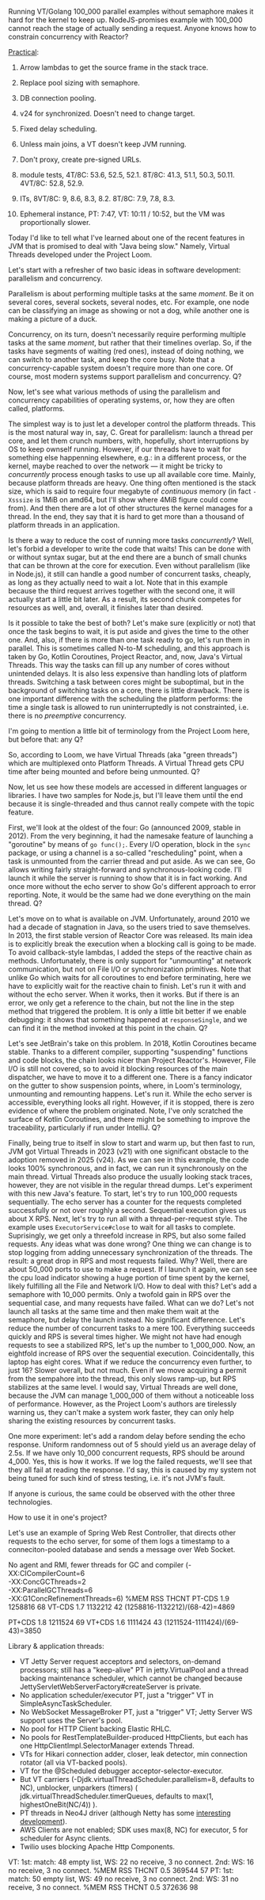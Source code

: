 Running VT/Golang 100_000 parallel examples without semaphore makes it hard for the kernel to keep up.
NodeJS-promises example with 100_000 cannot reach the stage of actually sending a request.
Anyone knows how to constrain concurrency with Reactor?

[Practical](https://docs.oracle.com/en/java/javase/24/core/virtual-threads.html#GUID-8AEDDBE6-F783-4D77-8786-AC5A79F517C0):
1. Arrow lambdas to get the source frame in the stack trace.
1. Replace pool sizing with semaphore.
1. DB connection pooling.
1. v24 for synchronized. Doesn't need to change target.
1. Fixed delay scheduling.
1. Unless main joins, a VT doesn't keep JVM running.
1. Don't proxy, create pre-signed URLs.

1. module tests, 4T/8C: 53.6, 52.5, 52.1. 8T/8C: 41.3, 51.1, 50.3, 50.11. 4VT/8C: 52.8, 52.9.
1. ITs, 8VT/8C: 9, 8.6, 8.3, 8.2. 8T/8C: 7.9, 7.8, 8.3.
1. Ephemeral instance, PT: 7:47, VT: 10:11 / 10:52, but the VM was proportionally slower.


Today I'd like to tell what I've learned about one of the recent features in JVM
that is promised to deal with "Java being slow." Namely, Virtual Threads developed under the Project Loom.

Let's start with a refresher of two basic ideas in software development: parallelism and concurrency.

Parallelism is about performing multiple tasks at the same _moment_. Be it on several cores,
several sockets, several nodes, etc. For example, one node can be classifying an image as showing or not a dog,
while another one is making a picture of a duck.

Concurrency, on its turn, doesn't necessarily require performing multiple tasks at the same _moment_,
but rather that their timelines overlap. So, if the tasks have segments of waiting (red ones),
instead of doing nothing, we can switch to another task, and keep the core busy.
Note that a concurrency-capable system doesn't require more than one core.
Of course, most modern systems support parallelism and concurrency.
Q?

Now, let's see what various methods of using the parallelism and concurrency capabilities of operating systems,
or, how they are often called, platforms.

The simplest way is to just let a developer control the platform threads. This is the most natural way in, say, C.
Great for parallelism: launch a thread per core, and let them crunch numbers,
with, hopefully, short interruptions by OS to keep ownself running.
However, if our threads have to wait for something else happenning elsewhere, e.g.: in a different process, or the kernel,
maybe reached to over the network — it might be tricky to _concurrently_ process enough tasks to use up all available core time.
Mainly, because platform threads are heavy. One thing often mentioned is the stack size, which is said to require
four megabyte of _continuous_ memory (in fact `-Xsssize` is 1MiB on amd64, but I'll show where 4MiB figure could come from).
And then there are a lot of other structures the kernel manages for a thread.
In the end, they say that it is hard to get more than a thousand of platform threads in an application.

Is there a way to reduce the cost of running more tasks _concurrently_?
Well, let's forbid a developer to write the code that waits!
This can be done with or without syntax sugar, but at the end there are a bunch of small chunks
that can be thrown at the core for execution. Even without parallelism (like in Node.js),
it still can handle a good number of concurrent tasks, cheaply, as long as they actually need to wait a lot.
Note that in this example because the third request arrives together with the second one, it will actually start a little bit later.
As a result, its second chunk competes for resources as well, and, overall, it finishes later than desired.

Is it possible to take the best of both? Let's make sure (explicitly or not) that once the task begins to wait,
it is put aside and gives the time to the other one. And, also, if there is more than one task ready to go,
let's run them in parallel. This is sometimes called N-to-M scheduling,
and this approach is taken by Go, Kotlin Coroutines, Project Reactor, and, now, Java's Virtual Threads.
This way the tasks can fill up any number of cores without unintended delays. It is also less expensive than handling lots of platform threads.
Switching a task between cores might be suboptimal, but in the background of switching tasks on a core,
there is little drawback. There is one important difference with the scheduling the platform performs:
the time a single task is allowed to run uninterruptedly is not constrainted, i.e. there is no _preemptive_ concurrency.

I'm going to mention a little bit of terminology from the Project Loom here, but before that: any Q?

So, according to Loom, we have Virtual Threads (aka "green threads") which are multiplexed onto Platform Threads.
A Virtual Thread gets CPU time after being mounted and before being unmounted.
Q?

Now, let us see how these models are accessed in different languages or libraries.
I have two samples for Node.js, but I'll leave them until the end because it is single-threaded
and thus cannot really compete with the topic feature.

First, we'll look at the oldest of the four: Go (announced 2009, stable in 2012).
From the very beginning, it had the namesake feature of launching a "goroutine" by means of `go func();`.
Every I/O operation, block in the `sync` package, or using a channel is a so-called "rescheduling" point,
when a task is unmounted from the carrier thread and put aside. As we can see, Go allows writing
fairly straight-forward and synchronous-looking code. I'll launch it while the server is running to show
that it is in fact working. And once more without the echo server to show Go's different approach to error reporting.
Note, it would be the same had we done everything on the main thread.
Q?

Let's move on to what is available on JVM.
Unfortunately, around 2010 we had a decade of stagnation in Java, so the users tried to save themselves.
In 2013, the first stable version of Reactor Core was released. Its main idea is to explicitly break the execution
when a blocking call is going to be made. To avoid callback-style lambdas, I added the steps of the reactive chain as methods.
Unfortunately, there is only support for "unmounting" at network communication,
but not on File I/O or synchronization primitives. Note that unlike Go which waits for all coroutines to end before terminating,
here we have to explicitly wait for the reactive chain to finish. Let's run it with and without the echo server.
When it works, then it works. But if there is an error, we only get a reference to the chain, but not the line in the step method
that triggered the problem.
It is only a little bit better if we enable debugging: it shows that something happened at `responseSingle`,
and we can find it in the method invoked at this point in the chain.
Q?

Let's see JetBrain's take on this problem. In 2018, Kotlin Coroutines became stable. Thanks to a different compiler,
supporting "suspending" functions and code blocks, the chain looks nicer than Project Reactor's.
However, File I/O is still not covered, so to avoid it blocking resources of the main dispatcher,
we have to move it to a different one. There is a fancy indicator on the gutter to show suspension points,
where, in Loom's terminology, unmounting and remounting happens. Let's run it. While the echo server is accessible,
everything looks all right. However, if it is stopped, there is zero evidence of where the problem originated.
Note, I've only scratched the surface of Kotlin Coroutines, and there might be something to improve the traceability,
particularly if run under IntelliJ.
Q?

Finally, being true to itself in slow to start and warm up, but then fast to run, JVM got Virtual Threads in 2023 (v21)
with one significant obstacle to the adoption removed in 2025 (v24). As we can see in this example, the code looks
100% synchronous, and in fact, we can run it synchronously on the main thread. Virtual Threads also produce the usually looking
stack traces, however, they are not visible in the regular thread dumps. Let's experiment with this new Java's feature. To start,
let's try to run 100_000 requests sequentially. The echo server has a counter for the requests completed successfully or
not over roughly a second. Sequential execution gives us about X RPS. Next, let's try to run all with a thread-per-request style.
The example uses `ExecutorService#close` to wait for all tasks to complete.
Suprisingly, we get only a threefold increase in RPS, but also some failed requests. Any ideas what was done wrong?
One thing we can change is to stop logging from adding unnecessary synchronization of the threads.
The result: a great drop in RPS and most requests failed. Why? Well, there are about 50_000 ports to use to make a request.
If I launch it again, we can see the cpu load indicator showing a huge portion of time spent by the kernel,
likely fulfilling all the File and Network I/O.
How to deal with this? Let's add a semaphore with 10_000 permits.
Only a twofold gain in RPS over the sequential case, and many requests have failed.
What can we do? Let's not launch all tasks at the same time and then make them wait at the semaphore, but delay the launch instead.
No significant difference. Let's reduce the number of concurrent tasks to a mere 100.
Everything succeeds quickly and RPS is several times higher. We might not have had enough requests to see a stabilized RPS,
let's up the number to 1_000_000. Now, an eightfold increase of RPS over the sequential execution. Coincidentally,
this laptop has eight cores. What if we reduce the concurrency even further, to just 16? Slower overall, but not much.
Even if we move acquiring a permit from the sempahore into the thread, this only slows ramp-up, but RPS stabilizes at the same level.
I would say, Virtual Threads are well done, because the JVM can manage 1_000_000 of them without a noticeable loss of performance.
However, as the Project Loom's authors are tirelessly warning us, they can't make a system work faster, they can only help
sharing the existing resources by concurrent tasks.

One more experiment: let's add a random delay before sending the echo response. Uniform randomness out of 5 should yield
us an average delay of 2.5s. If we have only 10_000 concurrent requests, RPS should be around 4_000.
Yes, this is how it works. If we log the failed requests, we'll see that they all fail at reading the response.
I'd say, this is caused by my system not being tuned for such kind of stress testing, i.e. it's not JVM's fault.

If anyone is curious, the same could be observed with the other three technologies.

How to use it in one's project?

Let's use an example of Spring Web Rest Controller, that directs other requests to the echo server,
for some of them logs a timestamp to a conneciton-pooled database and sends a message over Web Socket.


No agent and RMI, fewer threads for GC and compiler (-XX:CICompilerCount=6 \
-XX:ConcGCThreads=2 \
-XX:ParallelGCThreads=6 \
-XX:G1ConcRefinementThreads=6)
%MEM   RSS THCNT
PT-CDS 1.9 1258816  68
VT-CDS 1.7 1132212  42
(1258816-1132212)/(68-42)=4869

PT+CDS 1.8 1211524  69
VT+CDS 1.6 1111424  43
(1211524-1111424)/(69-43)=3850

Library & application threads:
- VT Jetty Server request acceptors and selectors, on-demand processors;
    still has a "keep-alive" PT in jetty.VirtualPool and a thread backing maintenance scheduler,
    which cannot be changed because JettyServletWebServerFactory#createServer is private.
- No application scheduler/executor PT, just a "trigger" VT in SimpleAsyncTaskScheduler.
- No WebSocket MessageBroker PT, just a "trigger" VT; Jetty Server WS support uses the Server's pool.
- No pool for HTTP Client backing Elastic RHLC.
- No pools for RestTemplateBuilder-produced HttpClients, but each has one HttpClientImpl.SelectorManager extends Thread.
- VTs for Hikari connection adder, closer, leak detector, min connection rotator (all via VT-backed pools).
- VT for the @Scheduled debugger acceptor-selector-executor.
- But VT carriers (-Djdk.virtualThreadScheduler.parallelism=8, defaults to NC), unblocker, unparkers (timers) (
jdk.virtualThreadScheduler.timerQueues, defaults to max(1, highestOneBit(NC/4))
).
- PT threads in Neo4J driver (although Netty has some [interesting development](https://micronaut.io/2025/06/30/transitioning-to-virtual-threads-using-the-micronaut-loom-carrier/)).
- AWS Clients are not enabled; SDK uses max(8, NC) for executor, 5 for scheduler for Async clients.
- Twilio uses blocking Apache Http Components.


VT:
1st: match: 48 empty list, WS: 22 no receive, 3 no connect.
2nd: WS: 16 no receive, 3 no connect.
%MEM   RSS THCNT
0.5 369544   57
PT:
1st: match: 50 empty list, WS: 49 no receive, 3 no connect.
2nd: WS: 31 no receive, 3 no connect.
%MEM   RSS THCNT
0.5 372636   98


